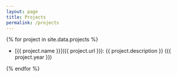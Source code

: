 ```yaml
---
layout: page
title: Projects
permalink: /projects
---
```


{% for project in site.data.projects %}

 - [{{ project.name }}]({{ project.url }}):
{{ project.description }} ({{ project.year }})

{% endfor %}
